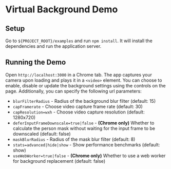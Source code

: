 # Virtual Background Demo

## Setup

Go to `${PROJECT_ROOT}/examples` and run `npm install`. It will install the dependencies and run the application server.

## Running the Demo

Open `http://localhost:3000` in a Chrome tab. The app captures your camera upon loading and plays it in a `<video>` element. You can choose to enable, disable or update the background settings using the controls on the page. Additionally, you can specify the following url parameters:

- `blurFilterRadius` - Radius of the background blur filter (default: 15)
- `capFramerate` - Choose video capture frame rate (default: 30)
- `capResolution=wxh` - Choose video capture resolution (default: 1280x720)
- `deferInputFrameDownscale=true|false` - **(Chrome only)** Whether to calculate the person mask without waiting for the input frame to be downscaled (default: false)
- `maskBlurRadius` - Radius of the mask blur filter (default: 8)
- `stats=advanced|hide|show` - Show performance benchmarks (default: show)
- `useWebWorker=true|false` - **(Chrome only)** Whether to use a web worker for background replacement (default: false)
